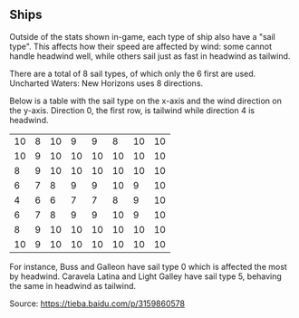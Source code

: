 ## Ships

Outside of the stats shown in-game, each type of ship also have a
"sail type". This affects how their speed are affected by wind: some
cannot handle headwind well, while others sail just as fast in headwind
as tailwind.

There are a total of 8 sail types, of which only the 6 first are used.
Uncharted Waters: New Horizons uses 8 directions.

Below is a table with the sail type on the x-axis and the wind direction
on the y-axis. Direction 0, the first row, is tailwind while direction 4
is headwind.

<table>
  <tr>
    <td>10</td>
    <td>8</td>
    <td>10</td>
    <td>9</td>
    <td>9</td>
    <td>8</td>
    <td>10</td>
    <td>10</td>
  </tr>
  <tr>
    <td>10</td>
    <td>9</td>
    <td>10</td>
    <td>10</td>
    <td>10</td>
    <td>10</td>
    <td>10</td>
    <td>10</td>
  </tr>
  <tr>
    <td>8</td>
    <td>9</td>
    <td>10</td>
    <td>10</td>
    <td>10</td>
    <td>10</td>
    <td>10</td>
    <td>10</td>
  </tr>
  <tr>
    <td>6</td>
    <td>7</td>
    <td>8</td>
    <td>9</td>
    <td>9</td>
    <td>10</td>
    <td>9</td>
    <td>10</td>
  </tr>
  <tr>
    <td>4</td>
    <td>6</td>
    <td>6</td>
    <td>7</td>
    <td>7</td>
    <td>8</td>
    <td>9</td>
    <td>10</td>
  </tr>
  <tr>
    <td>6</td>
    <td>7</td>
    <td>8</td>
    <td>9</td>
    <td>9</td>
    <td>10</td>
    <td>9</td>
    <td>10</td>
  </tr>
  <tr>
    <td>8</td>
    <td>9</td>
    <td>10</td>
    <td>10</td>
    <td>10</td>
    <td>10</td>
    <td>10</td>
    <td>10</td>
  </tr>
  <tr>
    <td>10</td>
    <td>9</td>
    <td>10</td>
    <td>10</td>
    <td>10</td>
    <td>10</td>
    <td>10</td>
    <td>10</td>
  </tr>
</table>

For instance, Buss and Galleon have sail type 0 which is affected the
most by headwind. Caravela Latina and Light Galley have sail type 5,
behaving the same in headwind as tailwind.

Source: https://tieba.baidu.com/p/3159860578

